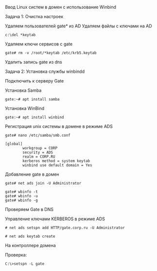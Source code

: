 Ввод Linux систем в домен с использование Winbind

Задача 1: Очистка настроек 

Удаляем пользователей gate* из AD
Удаляем файлы с ключами на AD
```
c:\del *keytab
```
Удаляем ключи сервисов с gate
```
gate# rm -v /root/*keytab /etc/krb5.keytab
```
Удалить запись gate из dns

Задача 2: Установка службы winbindd

Подключить к серверу Gate

Установка Samba

```
gate:~# apt install samba
```
Установка WinBind

```
gate:~# apt install winbind
```

Регистрация unix системы в домене в режиме ADS

```
gate# nano /etc/samba/smb.conf
```
```
[global]
        workgroup = CORP
        security = ADS
        realm = CORP.RU
        kerberos method = system keytab
        winbind use default domain = Yes
```
Добавление gate в домен

```
gate# net ads join -U Administrator
```

```
gate# wbinfo -t
gate# wbinfo -u
gate# wbinfo -g
```
Проверяем Gate в DNS

Управление ключами KERBEROS в режиме ADS

```
# net ads setspn add HTTP/gate.corp.ru -U Administrator

# net ads keytab create
```

На контроллере домена

Проверка:
```
C:\>setspn -L gate
```
